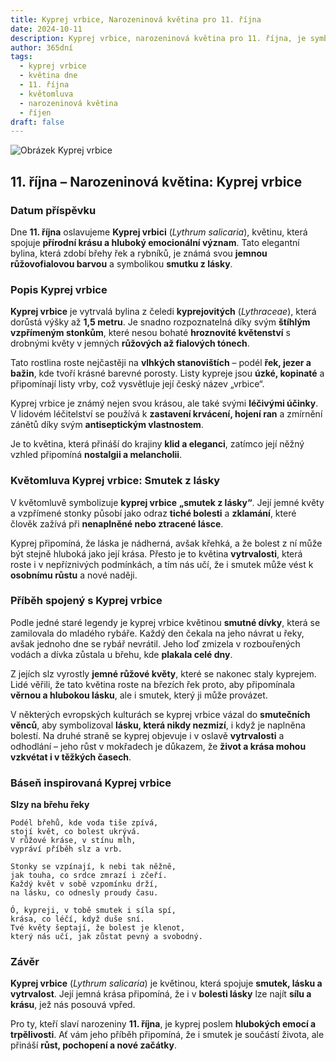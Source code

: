 ```yaml
---
title: Kyprej vrbice, Narozeninová květina pro 11. října
date: 2024-10-11
description: Kyprej vrbice, narozeninová květina pro 11. října, je symbolem Smutek z lásky. Objevte její jedinečný význam, fascinující příběhy a poezii, která oslavuje její krásu.
author: 365dní
tags:
  - kyprej vrbice
  - květina dne
  - 11. října
  - květomluva
  - narozeninová květina
  - říjen
draft: false
---
```


![Obrázek Kyprej vrbice](https://cdn.pixabay.com/photo/2019/07/15/12/11/ordinary-loosestrife-4339197_1280.jpg#center)


## 11. října – Narozeninová květina: Kyprej vrbice

### Datum příspěvku

Dne **11. října** oslavujeme **Kyprej vrbici** (_Lythrum salicaria_), květinu, která spojuje **přírodní krásu a hluboký emocionální význam**. Tato elegantní bylina, která zdobí břehy řek a rybníků, je známá svou **jemnou růžovofialovou barvou** a symbolikou **smutku z lásky**.

### Popis Kyprej vrbice

**Kyprej vrbice** je vytrvalá bylina z čeledi **kyprejovitých** (_Lythraceae_), která dorůstá výšky až **1,5 metru**. Je snadno rozpoznatelná díky svým **štíhlým vzpřímeným stonkům**, které nesou bohaté **hroznovité květenství** s drobnými květy v jemných **růžových až fialových tónech**.

Tato rostlina roste nejčastěji na **vlhkých stanovištích** – podél **řek, jezer a bažin**, kde tvoří krásné barevné porosty. Listy kypreje jsou **úzké, kopinaté** a připomínají listy vrby, což vysvětluje její český název „vrbice“.

Kyprej vrbice je známý nejen svou krásou, ale také svými **léčivými účinky**. V lidovém léčitelství se používá k **zastavení krvácení, hojení ran** a zmírnění zánětů díky svým **antiseptickým vlastnostem**.

Je to květina, která přináší do krajiny **klid a eleganci**, zatímco její něžný vzhled připomíná **nostalgii a melancholii**.

### Květomluva Kyprej vrbice: Smutek z lásky

V květomluvě symbolizuje **kyprej vrbice** **„smutek z lásky“**. Její jemné květy a vzpřímené stonky působí jako odraz **tiché bolesti** a **zklamání**, které člověk zažívá při **nenaplněné nebo ztracené lásce**.

Kyprej připomíná, že láska je nádherná, avšak křehká, a že bolest z ní může být stejně hluboká jako její krása. Přesto je to květina **vytrvalosti**, která roste i v nepříznivých podmínkách, a tím nás učí, že i smutek může vést k **osobnímu růstu** a nové naději.

### Příběh spojený s Kyprej vrbice

Podle jedné staré legendy je kyprej vrbice květinou **smutné dívky**, která se zamilovala do mladého rybáře. Každý den čekala na jeho návrat u řeky, avšak jednoho dne se rybář nevrátil. Jeho loď zmizela v rozbouřených vodách a dívka zůstala u břehu, kde **plakala celé dny**.

Z jejích slz vyrostly **jemné růžové květy**, které se nakonec staly kyprejem. Lidé věřili, že tato květina roste na březích řek proto, aby připomínala **věrnou a hlubokou lásku**, ale i smutek, který ji může provázet.

V některých evropských kulturách se kyprej vrbice vázal do **smutečních věnců**, aby symbolizoval **lásku, která nikdy nezmizí**, i když je naplněna bolestí. Na druhé straně se kyprej objevuje i v oslavě **vytrvalosti** a odhodlání – jeho růst v mokřadech je důkazem, že **život a krása mohou vzkvétat i v těžkých časech**.

### Báseň inspirovaná Kyprej vrbice

**Slzy na břehu řeky**

```
Podél břehů, kde voda tiše zpívá,  
stojí květ, co bolest ukrývá.  
V růžové kráse, v stínu mlh,  
vypráví příběh slz a vrb.  

Stonky se vzpínají, k nebi tak něžně,  
jak touha, co srdce zmrazí i zčeří.  
Každý květ v sobě vzpomínku drží,  
na lásku, co odnesly proudy času.  

Ó, kypreji, v tobě smutek i síla spí,  
krása, co léčí, když duše sní.  
Tvé květy šeptají, že bolest je klenot,  
který nás učí, jak zůstat pevný a svobodný.  
```

### Závěr

**Kyprej vrbice** (_Lythrum salicaria_) je květinou, která spojuje **smutek, lásku a vytrvalost**. Její jemná krása připomíná, že i v **bolesti lásky** lze najít **sílu a krásu**, jež nás posouvá vpřed.

Pro ty, kteří slaví narozeniny **11. října**, je kyprej poslem **hlubokých emocí a trpělivosti**. Ať vám jeho příběh připomíná, že i smutek je součástí života, ale přináší **růst, pochopení a nové začátky**.